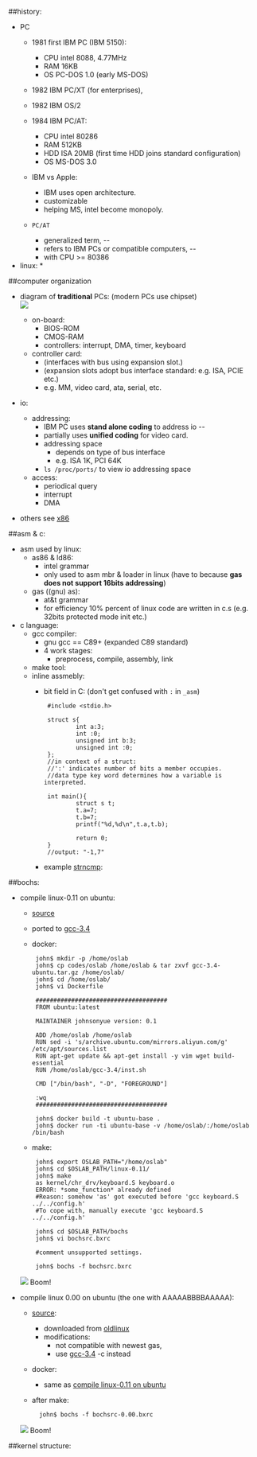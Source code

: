 ##history:
 * PC
	 * 1981 first IBM PC (IBM 5150):
		 * CPU intel 8088, 4.77MHz
		 * RAM 16KB
		 * OS PC-DOS 1.0 (early MS-DOS)
	 * 1982 IBM PC/XT (for enterprises),
	 * 1982 IBM OS/2
	 * 1984 IBM PC/AT:
		 * CPU intel 80286
		 * RAM 512KB
		 * HDD ISA 20MB (first time HDD joins standard configuration)
		 * OS MS-DOS 3.0
	
	 * IBM vs Apple:
		 * IBM uses open architecture.
		 * customizable
		 * helping MS, intel become monopoly.
	
	 * `PC/AT`
		 * generalized term, --
		 * refers to IBM PCs or compatible computers, --
		 * with CPU >= 80386
 * linux:
	 * 

##computer organization
 * diagram of **traditional** PCs: (modern PCs use chipset)  
	![](images/computer.png)  
	* on-board:
		* BIOS-ROM
		* CMOS-RAM
		* controllers: interrupt, DMA, timer, keyboard
	* controller card:
		* (interfaces with bus using expansion slot.)
		* (expansion slots adopt bus interface standard: e.g. ISA, PCIE etc.)
		* e.g. MM, video card, ata, serial, etc.
* io:
	* addressing:
		* IBM PC uses **stand alone coding** to address io -- 
		* partially uses **unified coding** for video card.
		* addressing space
			* depends on type of bus interface
			* e.g. ISA 1K, PCI 64K
		* `ls /proc/ports/` to view io addressing space
	* access:
		* periodical query
		* interrupt
		* DMA

* others see [x86](x86.md)

##asm & c:
 * asm used by linux:
	 * as86 & ld86:
		 * intel grammar
		 * only used to asm mbr & loader in linux (have to because **gas does not support 16bits addressing**)
	 * gas ((gnu) as):
		 * at&t grammar
		 * for efficiency 10% percent of linux code are written in c.s (e.g. 32bits protected mode init etc.)
 * c language:
	 * gcc compiler:
		 * gnu gcc == C89+ (expanded C89 standard)
		 * 4 work stages:
			 * preprocess, compile, assembly, link
	 * make tool:
	 * inline assmebly:
		 * bit field in C: (don't get confused with `:` in `_asm`)

				#include <stdio.h>
				
				struct s{
				        int a:3;
				        int :0;
				        unsigned int b:3;
				        unsigned int :0;
				};
				//in context of a struct:
				//':' indicates number of bits a member occupies.
				//data type key word determines how a variable is interpreted.
				
				int main(){
				        struct s t;
				        t.a=7;
				        t.b=7;
				        printf("%d,%d\n",t.a,t.b);
				
				        return 0;
				}
				//output: "-1,7"
		 * example [strncmp](codes/oldlinux/examples/strncmp.c):


##bochs:
 * compile linux-0.11 on ubuntu:
	 * [source](codes/oslab)
	 * ported to [gcc-3.4](codes/gcc-3.4-ubuntu.tar.gz)
	 * docker:
		 
		 	john$ mkdir -p /home/oslab
		 	john$ cp codes/oslab /home/oslab & tar zxvf gcc-3.4-ubuntu.tar.gz /home/oslab/
		 	john$ cd /home/oslab/
		 	john$ vi Dockerfile
		 	
		 	#####################################
			FROM ubuntu:latest
			
			MAINTAINER johnsonyue version: 0.1
			
			ADD /home/oslab /home/oslab
			RUN sed -i 's/archive.ubuntu.com/mirrors.aliyun.com/g' /etc/apt/sources.list
			RUN apt-get update && apt-get install -y vim wget build-essential
			RUN /home/oslab/gcc-3.4/inst.sh
			
			CMD ["/bin/bash", "-D", "FOREGROUND"]
			
			:wq
			#####################################
			
			john$ docker build -t ubuntu-base .
			john$ docker run -ti ubuntu-base -v /home/oslab/:/home/oslab /bin/bash
				
	 * make:
			
			john$ export OSLAB_PATH="/home/oslab"
		 	john$ cd $OSLAB_PATH/linux-0.11/
		 	john$ make
		 	as kernel/chr_drv/keyboard.S keyboard.o
		 	ERROR: *some_function* already defined
		 	#Reason: somehow 'as' got executed before 'gcc keyboard.S ../../config.h'
		 	#To cope with, manually execute 'gcc keyboard.S ../../config.h'
		 	
		 	john$ cd $OSLAB_PATH/bochs
		 	john$ vi bochsrc.bxrc
		 	
		 	#comment unsupported settings.
		 	
		 	john$ bochs -f bochsrc.bxrc
		 	
	![](images/hellolinux011.png)
	Boom!

* compile linux 0.00 on ubuntu (the one with AAAAABBBBAAAAA):
	* [source](codes/linux-0.00):
		* downloaded from [oldlinux](oldlinux.org)
		* modifications:
			* not compatible with newest gas,
			* use [gcc-3.4](codes/gcc-3.4-ubuntu.tar.gz) -c instead
	* docker:
		* same as [compile linux-0.11 on ubuntu]()
	* after make:

			john$ bochs -f bochsrc-0.00.bxrc
			
	![](images/hellolinux000.png)
	Boom!
	
##kernel structure:
